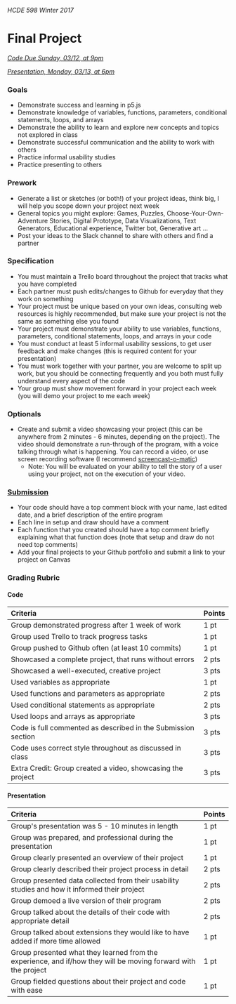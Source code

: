 _HCDE 598 Winter 2017_
# Final Project

_[Code Due Sunday, 03/12, at 9pm]()_

_[Presentation, Monday, 03/13, at 6pm]()_

### Goals
* Demonstrate success and learning in p5.js
* Demonstrate knowledge of variables, functions, parameters, conditional statements, loops, and arrays
* Demonstrate the ability to learn and explore new concepts and topics not explored in class
* Demonstrate successful communication and the ability to work with others
* Practice informal usability studies
* Practice presenting to others

### Prework
* Generate a list or sketches (or both!) of your project ideas, think big, I will help you scope down your project next week
* General topics you might explore: Games, Puzzles, Choose-Your-Own-Adventure Stories, Digital Prototype, Data Visualizations, Text Generators, Educational experience, Twitter bot, Generative art ...
* Post your ideas to the Slack channel to share with others and find a partner

### Specification
* You must maintain a Trello board throughout the project that tracks what you have completed
* Each partner must push edits/changes to Github for everyday that they work on something
* Your project must be unique based on your own ideas, consulting web resources is highly recommended, but make sure your project is not the same as something else you found
* Your project must demonstrate your ability to use variables, functions, parameters, conditional statements, loops, and arrays in your code
* You must conduct at least 5 informal usability sessions, to get user feedback and make changes (this is required content for your presentation)
* You must work together with your partner, you are welcome to split up work, but you should be connecting frequently and you both must fully understand every aspect of the code
* Your group must show movement forward in your project each week (you will demo your project to me each week)

### Optionals
* Create and submit a video showcasing your project (this can be anywhere from 2 minutes - 6 minutes, depending on the project). The video should demonstrate a run-through of the program, with a voice talking through what is happening. You can record a video, or use screen recording software (I recommend [screencast-o-matic](https://screencast-o-matic.com/))
	* Note: You will be evaluated on your ability to tell the story of a user using your project, not on the execution of your video.

### [Submission]()
* Your code should have a top comment block with your name, last edited date, and a brief description of the entire program
* Each line in setup and draw should have a comment
* Each function that you created should have a top comment briefly explaining what that function does (note that setup and draw do not need top comments)
* Add your final projects to your Github portfolio and submit a link to your project on Canvas

### Grading Rubric

#### Code

| Criteria | Points |
| :--- | :--- |
| Group demonstrated progress after 1 week of work | 1 pt |
| Group used Trello to track progress tasks | 1 pt |
| Group pushed to Github often (at least 10 commits) | 1 pt |
| Showcased a complete project, that runs without errors | 2 pts |
| Showcased a well-executed, creative project | 3 pts |
| Used variables as appropriate | 1 pt |
| Used functions and parameters as appropriate | 2 pts |
| Used conditional statements as appropriate | 2 pts |
| Used loops and arrays as appropriate | 3 pts |
| Code is full commented as described in the Submission section | 3 pts |
| Code uses correct style throughout as discussed in class | 3 pts |
| Extra Credit: Group created a video, showcasing the project | 3 pts |

#### Presentation 

| Criteria | Points |
| :--- | :--- |
| Group's presentation was 5 - 10 minutes in length | 1 pt |
| Group was prepared, and professional during the presentation | 1 pt |
| Group clearly presented an overview of their project | 1 pt |
| Group clearly described their project process in detail | 2 pts |
| Group presented data collected from their usability studies and how it informed their project | 2 pts | 
| Group demoed a live version of their program | 2 pts |
| Group talked about the details of their code with appropriate detail | 2 pts |
| Group talked about extensions they would like to have added if more time allowed | 1 pt |
| Group presented what they learned from the experience, and if/how they will be moving forward with the project | 1 pt |
| Group fielded questions about their project and code with ease | 1 pt |